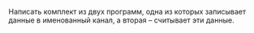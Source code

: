 Написать комплект из двух программ, одна из которых записывает
данные в именованный канал, а вторая – считывает эти данные.